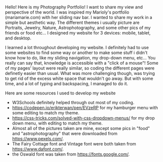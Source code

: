 Hello! Here is my Photography Portfolio! I want to share my view and perspective of the world. I was inspired my Marioly's portfolio (mariamarie.com) with her sliding nav bar. I wanted to share my work in a simple but aesthetic way. The different themes i usually picture are Portraits, Jewelry, Nature, Astrophotography, and some other pics of my friends or food etc... I designed my website for 3 devices: mobile, tablet, and desktop.

I learned a lot throughout developing my website. I definitely had to use some websites to find some way or another to make some stuff i didn't know how to do, like my sliding navigation, my drop-down menu, etc... You really can say that, knowledge is accessible with a "click of a mouse"! Some of my pages' layout were really similar, so coding the different pages were definetly easier than usual. What was more challenging though, was trying to get rid of the excess white space that wouldn't go away. But with some time, and a lot of typing and backspacing, I managed to do it.

Here are some resources I used to develop my website
- W3Schools definitely helped through out most of my coding. 
- https://codepen.io/erikterwan/pen/EVzeRP for my hamburger menu with some editing to match my theme.
- https://css-tricks.com/solved-with-css-dropdown-menus/ for my drop down menu, with editing to match my theme.
- Almost all of the pictures taken are mine, except some pics in "food" and "astrophotography" that were downloaded from https://www.pexels.com/. 
- The Fairy Cottage font and Vintage font were both taken from https://www.dafont.com/.
- the Oswald font was taken from https://fonts.google.com/.